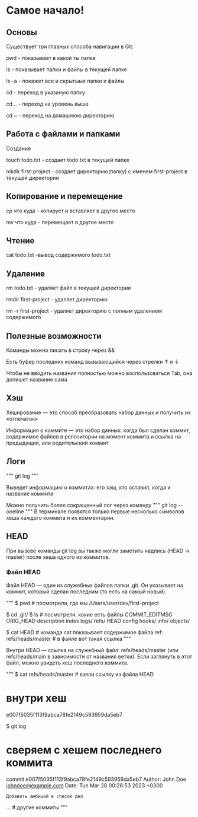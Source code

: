 # Самое начало!

## Основы

Cуществует три главных способа навигации в Git:

pwd - показывает в какой ты папке

ls - показывает папки и файлы в текущей папке

 ls -a - покажет все и скрытыые папки и файлы

cd - переход в указаную папку

 cd .. - переход на уровень выше

 cd ~ - переход на домашнюю директорию

## Работа с файлами и папками
Создание

touch todo.txt - создает todo.txt в текущей папке

mkdir first-project - создает директорию(папку) с именем first-project в текущей директории

## Копирование и перемещение 
cp что куда - копирует и вставляет в другое место

mv что куда - перемещает в другое место

## Чтение
cat todo.txt -вывод содержимого todo.txt

## Удаление
rm todo.txt - удаляет файл в текущей директории

rmdir first-project - удаляет директорию

rm -r first-project - удаляет директорию с полным удалением содержимого

## Полезные возможности
Команды можно писать в строку через &&

Есть буфер последних команд вызывающийся через стрелки ↑ и ↓

Чтобы не вводить названия полностью можно воспользоваться Tab, она допишет название сама

## Хэш

Хеширование — это способ преобразовать набор данных и получить их «отпечаток»


Информация о коммите — это набор данных: когда был сделан коммит, содержимое файлов в репозитории на момент коммита и ссылка на предыдущий, или родительский коммит

## Логи

"""
git log
"""

Выведет информацию о коммитах: его хэш, кто оставил, когда и название коммита

Можно получить более сокращенный лог через команду 
"""
git log --oneline
"""
В терминале появятся только первые несколько символов хеша каждого коммита и их комментарии.

## HEAD

При вызове команды git log вы также могли заметить надпись (HEAD -> master) после хеша одного из коммитов.

### Файл HEAD
Файл HEAD — один из служебных файлов папки .git. Он указывает на коммит, который сделан последним (то есть на самый новый).

"""
$ pwd # посмотрели, где мы
/Users/user/dev/first-project

$ cd .git/
$ ls # посмотрели, какие есть файлы
COMMIT_EDITMSG  ORIG_HEAD  description  index  logs/     refs/
HEAD            config     hooks/       info/  objects/

$ cat HEAD # команда cat показывает содержимое файла
ref: refs/heads/master # в файле вот такая ссылка 
"""

Внутри HEAD — ссылка на служебный файл: refs/heads/master (или refs/heads/main в зависимости от названия ветки). Если заглянуть в этот файл, можно увидеть хеш последнего коммита.

"""
$ cat refs/heads/master # взяли ссылку из файла HEAD
# внутри хеш
e007f5035f113f9abca78fe2149c593959da5eb7

$ git log 
# сверяем с хешем последнего коммита
commit e007f5035f113f9abca78fe2149c593959da5eb7
Author: John Doe <johndoe@example.com>
Date:   Tue Mar 28 00:26:53 2023 +0300

    Добавить амбиций в список дел

... # другие коммиты
"""

